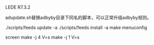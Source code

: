 LEDE R7.3.2


adupdate.sh替换adbyby目录下同名的脚本，可以正常升级adbyby规则。


./scripts/feeds update -a 
./scripts/feeds install -a
make menuconfig 

screen
make -j 4 V=s
make -j 1 V=s
